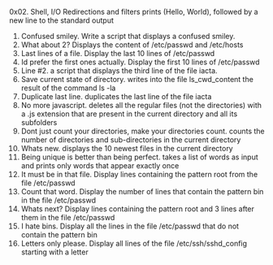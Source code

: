 0x02. Shell, I/O Redirections and filters
prints (Hello, World), followed by a new line to the standard output
1. Confused smiley. Write a script that displays a confused smiley.
3. What about 2? Displays the content of /etc/passwd and /etc/hosts
4. Last lines of a file. Display the last 10 lines of /etc/passwd
5. Id prefer the first ones actually. Display the first 10 lines of /etc/passwd
6. Line #2. a script that displays the third line of the file iacta.
8. Save current state of directory. writes into the file ls_cwd_content the result of the command ls -la
9. Duplicate last line. duplicates the last line of the file iacta
10. No more javascript. deletes all the regular files (not the directories) with a .js extension that are present in the current directory and all its subfolders
11. Dont just count your directories, make your directories count. counts the number of directories and sub-directories in the current directory
12. Whats new. displays the 10 newest files in the current directory
13. Being unique is better than being perfect. takes a list of words as input and prints only words that appear exactly once
14. It must be in that file. Display lines containing the pattern root from the file /etc/passwd
15. Count that word. Display the number of lines that contain the pattern bin in the file /etc/passwd
16. Whats next? Display lines containing the pattern root and 3 lines after them in the file /etc/passwd
17. I hate bins. Display all the lines in the file /etc/passwd that do not contain the pattern bin
18. Letters only please. Display all lines of the file /etc/ssh/sshd_config starting with a letter

